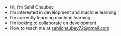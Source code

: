 -  Hi, I’m Sahil Chaubey
-  I’m interested in development and machine learning
-  I’m currently learning machine learning
-  I’m looking to collaborate on development
-  How to reach me at sahilchaubey72@gmail.com

<!---
Sahilchaubey21/Sahilchaubey21 is a ✨ special ✨ repository because its `README.md` (this file) appears on your GitHub profile.
You can click the Preview link to take a look at your changes.
--->
